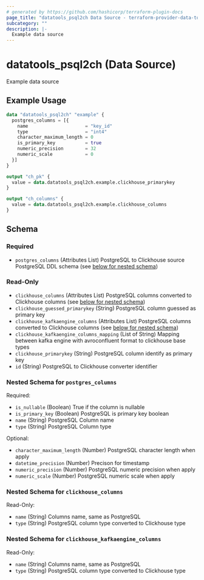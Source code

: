 ```yaml
---
# generated by https://github.com/hashicorp/terraform-plugin-docs
page_title: "datatools_psql2ch Data Source - terraform-provider-data-tools"
subcategory: ""
description: |-
  Example data source
---
```


# datatools_psql2ch (Data Source)

Example data source

## Example Usage

```terraform
data "datatools_psql2ch" "example" {
  postgres_columns = [{
    name                     = "key_id"
    type                     = "int4"
    character_maximum_length = 0
    is_primary_key           = true
    numeric_precision        = 32
    numeric_scale            = 0
  }]
}

output "ch_pk" {
  value = data.datatools_psql2ch.example.clickhouse_primarykey
}

output "ch_columns" {
  value = data.datatools_psql2ch.example.clickhouse_columns
}
```

<!-- schema generated by tfplugindocs -->
## Schema

### Required

- `postgres_columns` (Attributes List) PostgreSQL to Clickhouse source PostgreSQL DDL schema (see [below for nested schema](#nestedatt--postgres_columns))

### Read-Only

- `clickhouse_columns` (Attributes List) PostgreSQL columns converted to Clickhouse columns (see [below for nested schema](#nestedatt--clickhouse_columns))
- `clickhouse_guessed_primarykey` (String) PostgreSQL column guessed as primary key
- `clickhouse_kafkaengine_columns` (Attributes List) PostgreSQL columns converted to Clickhouse columns (see [below for nested schema](#nestedatt--clickhouse_kafkaengine_columns))
- `clickhouse_kafkaengine_columns_mapping` (List of String) Mapping between kafka engine with avroconfluent format to clickhouse base types
- `clickhouse_primarykey` (String) PostgreSQL column identify as primary key
- `id` (String) PostgreSQL to Clickhouse converter identifier

<a id="nestedatt--postgres_columns"></a>
### Nested Schema for `postgres_columns`

Required:

- `is_nullable` (Boolean) True if the column is nullable
- `is_primary_key` (Boolean) PostgreSQL is primary key boolean
- `name` (String) PostgreSQL Column name
- `type` (String) PostgreSQL Column type

Optional:

- `character_maximum_length` (Number) PostgreSQL character length when apply
- `datetime_precision` (Number) Precison for timestamp
- `numeric_precision` (Number) PostgreSQL numeric precision when apply
- `numeric_scale` (Number) PostgreSQL numeric scale when apply


<a id="nestedatt--clickhouse_columns"></a>
### Nested Schema for `clickhouse_columns`

Read-Only:

- `name` (String) Columns name, same as PostgreSQL
- `type` (String) PostgreSQL column type converted to Clickhouse type


<a id="nestedatt--clickhouse_kafkaengine_columns"></a>
### Nested Schema for `clickhouse_kafkaengine_columns`

Read-Only:

- `name` (String) Columns name, same as PostgreSQL
- `type` (String) PostgreSQL column type converted to Clickhouse type
